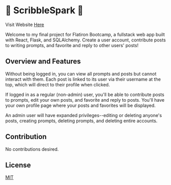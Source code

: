 
# 📝 ScribbleSpark 📝

Visit Website [Here](https://scribblespark.onrender.com)

Welcome to my final project for Flatiron Bootcamp, a fullstack web app built with React, Flask, and SQLAlchemy. Create a user account, contribute posts to writing prompts, and favorite and reply to other users' posts!

## Overview and Features

Without being logged in, you can view all prompts and posts but cannot interact with them. Each post is linked to its user via their username at the top, which will direct to their profile when clicked.

If logged in as a regular (non-admin) user, you'll be able to contribute posts to prompts, edit your own posts, and favorite and reply to posts. You'll have your own profile page where your posts and favorites will be displayed.

An admin user will have expanded privileges--editing or deleting anyone's posts, creating prompts, deleting prompts, and deleting entire accounts.

## Contribution

No contributions desired.

## License

[MIT](https://choosealicense.com/licenses/mit/)
